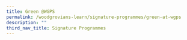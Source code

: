 ```yaml
---
title: Green @WGPS
permalink: /woodgrovians-learn/signature-programmes/green-at-wgps
description: ""
third_nav_title: Signature Programmes
---
```

